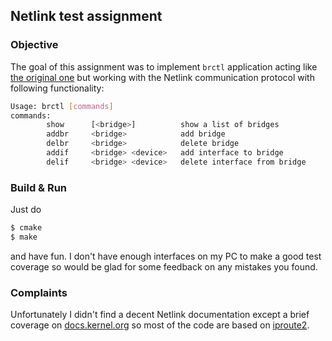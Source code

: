 ## Netlink test assignment

### Objective

The goal of this assignment was to implement `brctl` application acting like [the original one](https://git.kernel.org/pub/scm/network/bridge/bridge-utils.git/) but working with the Netlink communication protocol with following functionality:

``` bash
Usage: brctl [commands]
commands:
        show      [<bridge>]          show a list of bridges
        addbr     <bridge>            add bridge
        delbr     <bridge>            delete bridge
        addif     <bridge> <device>   add interface to bridge
        delif     <bridge> <device>   delete interface from bridge
```


### Build & Run

Just do
``` bash
$ cmake
$ make
```
and have fun. I don't have enough interfaces on my PC to make a good test coverage so would be glad for some feedback on any mistakes you found.

### Complaints

Unfortunately I didn't find a decent Netlink documentation except a brief coverage on [docs.kernel.org](https://docs.kernel.org/userspace-api/netlink/index.html) so most of the code are based on [iproute2](https://github.com/iproute2/iproute2).
